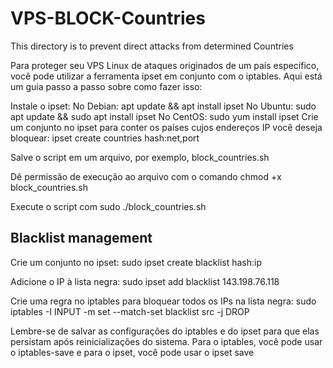 # VPS-BLOCK-Countries
This directory is to prevent direct attacks from determined Countries

Para proteger seu VPS Linux de ataques originados de um país específico, você pode utilizar a ferramenta ipset em conjunto com o iptables. Aqui está um guia passo a passo sobre como fazer isso:

Instale o ipset:
No Debian: apt update && apt install ipset
No Ubuntu: sudo apt update && sudo apt install ipset
No CentOS: sudo yum install ipset
Crie um conjunto no ipset para conter os países cujos endereços IP você deseja bloquear:
ipset create countries hash:net,port

Salve o script em um arquivo, por exemplo, block_countries.sh

Dê permissão de execução ao arquivo com o comando chmod +x block_countries.sh

Execute o script com sudo ./block_countries.sh

<h2>Blacklist management</h2>

Crie um conjunto no ipset:
sudo ipset create blacklist hash:ip

Adicione o IP à lista negra:
sudo ipset add blacklist 143.198.76.118

Crie uma regra no iptables para bloquear todos os IPs na lista negra:
sudo iptables -I INPUT -m set --match-set blacklist src -j DROP

Lembre-se de salvar as configurações do iptables e do ipset para que elas persistam após reinicializações do sistema. Para o iptables, você pode usar o iptables-save e para o ipset, você pode usar o ipset save
